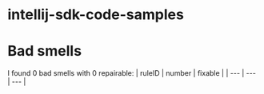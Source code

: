 # intellij-sdk-code-samples 
 
# Bad smells
I found 0 bad smells with 0 repairable:
| ruleID | number | fixable |
| --- | --- | --- |
